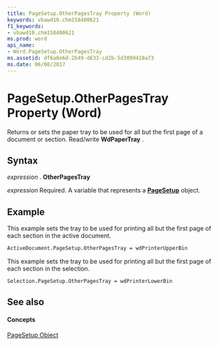 ```yaml
---
title: PageSetup.OtherPagesTray Property (Word)
keywords: vbawd10.chm158400621
f1_keywords:
- vbawd10.chm158400621
ms.prod: word
api_name:
- Word.PageSetup.OtherPagesTray
ms.assetid: df6a8e6d-2b49-d633-cd2b-5d3099410a73
ms.date: 06/08/2017
---
```



# PageSetup.OtherPagesTray Property (Word)

Returns or sets the paper tray to be used for all but the first page of a document or section. Read/write **WdPaperTray** .


## Syntax

 _expression_ . **OtherPagesTray**

 _expression_ Required. A variable that represents a **[PageSetup](pagesetup-object-word.md)** object.


## Example

This example sets the tray to be used for printing all but the first page of each section in the active document.


```vb
ActiveDocument.PageSetup.OtherPagesTray = wdPrinterUpperBin
```

This example sets the tray to be used for printing all but the first page of each section in the selection.




```
Selection.PageSetup.OtherPagesTray = wdPrinterLowerBin
```


## See also


#### Concepts


[PageSetup Object](pagesetup-object-word.md)

